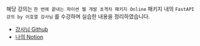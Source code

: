 해당 강의는 `한 번에 끝내는 파이썬 웹 개발 초격차 패키지 Online` 패키지 내의 `FastAPI 강의 by 이호열 강사님` 를 수강하며 실습한 내용을 정리하였습니다.

-   [강사님 Github](https://github.com/hard-coders/fastcampusapi)
-   [나의 Notion](https://www.notion.so/browneyed/ddb59873f0bb499f84c60ac1ba2205b6?v=0f74dc3887314b29b9acbda2e45ba58d&pvs=4)
